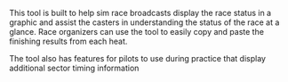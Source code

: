 This tool is built to help sim race broadcasts display the race status in a graphic and assist the casters in understanding the status of the race at a glance. Race organizers can use the tool to easily copy and paste the finishing results from each heat.

The tool also has features for pilots to use during practice that display additional sector timing information
